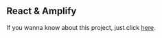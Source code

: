 ## React & Amplify 

If you wanna know about this project, just click [here](http://jason0853.github.io).
